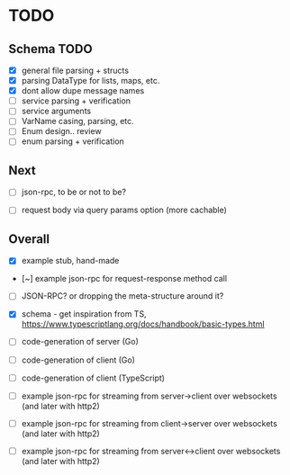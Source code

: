 TODO
====

## Schema TODO

- [x] general file parsing + structs
- [x] parsing DataType for lists, maps, etc.
- [x] dont allow dupe message names
- [ ] service parsing + verification
- [ ] service arguments
- [ ] VarName casing, parsing, etc.
- [ ] Enum design.. review
- [ ] enum parsing + verification

## Next

- [ ] json-rpc, to be or not to be?
- [ ] request body via query params option (more cachable)


## Overall

- [x] example stub, hand-made
- [~] example json-rpc for request-response method call
- [ ] JSON-RPC? or dropping the meta-structure around it?

- [x] schema - get inspiration from TS, https://www.typescriptlang.org/docs/handbook/basic-types.html

- [ ] code-generation of server (Go)
- [ ] code-generation of client (Go)
- [ ] code-generation of client (TypeScript)

- [ ] example json-rpc for streaming from server->client over websockets (and later with http2)
- [ ] example json-rpc for streaming from client->server over websockets (and later with http2)
- [ ] example json-rpc for streaming from server<->client over websockets (and later with http2)
 